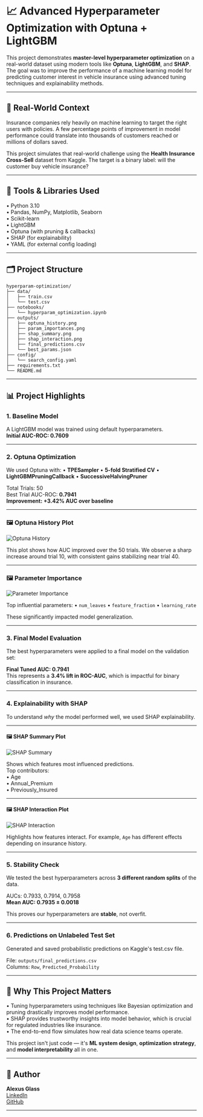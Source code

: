 # 📈 Advanced Hyperparameter Optimization with Optuna + LightGBM

This project demonstrates **master-level hyperparameter optimization** on a real-world dataset using modern tools like **Optuna**, **LightGBM**, and **SHAP**. The goal was to improve the performance of a machine learning model for predicting customer interest in vehicle insurance using advanced tuning techniques and explainability methods.

---

## 💼 Real-World Context

Insurance companies rely heavily on machine learning to target the right users with policies. A few percentage points of improvement in model performance could translate into thousands of customers reached or millions of dollars saved.

This project simulates that real-world challenge using the **Health Insurance Cross-Sell** dataset from Kaggle. The target is a binary label: will the customer buy vehicle insurance?

---

## 🔧 Tools & Libraries Used

• Python 3.10  
• Pandas, NumPy, Matplotlib, Seaborn  
• Scikit-learn  
• LightGBM  
• Optuna (with pruning & callbacks)  
• SHAP (for explainability)  
• YAML (for external config loading)

---

## 🗂️ Project Structure

```
hyperparam-optimization/
├── data/
│   ├── train.csv
│   └── test.csv
├── notebooks/
│   └── hyperparam_optimization.ipynb
├── outputs/
│   ├── optuna_history.png
│   ├── param_importances.png
│   ├── shap_summary.png
│   ├── shap_interaction.png
│   ├── final_predictions.csv
│   └── best_params.json
├── config/
│   └── search_config.yaml
├── requirements.txt
└── README.md
```

---

## 📊 Project Highlights

### 1. **Baseline Model**

A LightGBM model was trained using default hyperparameters.  
**Initial AUC-ROC: 0.7609**

---

### 2. **Optuna Optimization**

We used Optuna with:
• **TPESampler**
• **5-fold Stratified CV**
• **LightGBMPruningCallback**
• **SuccessiveHalvingPruner**

Total Trials: 50  
Best Trial AUC-ROC: **0.7941**  
**Improvement: +3.42% AUC over baseline**

---

### 🖼️ Optuna History Plot

![Optuna History](outputs/optuna_history.png)

This plot shows how AUC improved over the 50 trials. We observe a sharp increase around trial 10, with consistent gains stabilizing near trial 40.

---

### 🖼️ Parameter Importance

![Parameter Importance](outputs/param_importances.png)

Top influential parameters:
• `num_leaves`
• `feature_fraction`
• `learning_rate`

These significantly impacted model generalization.

---

### 3. **Final Model Evaluation**

The best hyperparameters were applied to a final model on the validation set:

**Final Tuned AUC: 0.7941**  
This represents a **3.4% lift in ROC-AUC**, which is impactful for binary classification in insurance.

---

### 4. **Explainability with SHAP**

To understand *why* the model performed well, we used SHAP explainability.

---

#### 🖼️ SHAP Summary Plot

![SHAP Summary](outputs/shap_summary.png)

Shows which features most influenced predictions.  
Top contributors:  
• Age  
• Annual_Premium  
• Previously_Insured  

---

#### 🖼️ SHAP Interaction Plot

![SHAP Interaction](outputs/shap_interaction.png)

Highlights how features interact. For example, `Age` has different effects depending on insurance history.

---

### 5. **Stability Check**

We tested the best hyperparameters across **3 different random splits** of the data.

AUCs: 0.7933, 0.7914, 0.7958  
**Mean AUC: 0.7935 ± 0.0018**

This proves our hyperparameters are **stable**, not overfit.

---

### 6. **Predictions on Unlabeled Test Set**

Generated and saved probabilistic predictions on Kaggle's test.csv file.

File: `outputs/final_predictions.csv`  
Columns: `Row`, `Predicted_Probability`

---

## 🧠 Why This Project Matters

• Tuning hyperparameters using techniques like Bayesian optimization and pruning drastically improves model performance.  
• SHAP provides trustworthy insights into model behavior, which is crucial for regulated industries like insurance.  
• The end-to-end flow simulates how real data science teams operate.

This project isn't just code — it's **ML system design**, **optimization strategy**, and **model interpretability** all in one.

---

## 🔗 Author

**Alexus Glass**  
[LinkedIn](https://www.linkedin.com/in/alexus-glass)  
[GitHub](https://github.com/lexusimni)  

---
